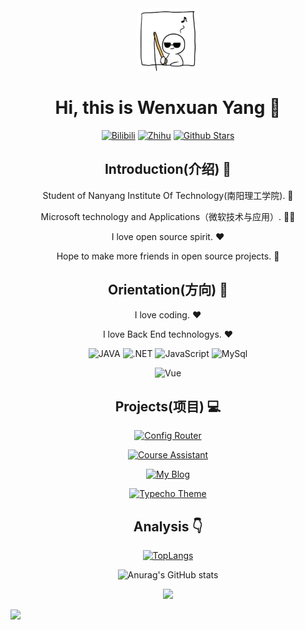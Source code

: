 <div align=center>

<img alt="Wenxuan Yang" src="./assets/avatar.jpg" width=100 />

# Hi, this is Wenxuan Yang :wave:

<p>

[![Bilibili](https://img.shields.io/badge/dynamic/json?labelColor=FE7398&logo=bilibili&logoColor=white&label=bilibili%20fans&color=00aeec&query=%24.data.totalSubs&url=https%3A%2F%2Fapi.spencerwoo.com%2Fsubstats%2F%3Fsource%3Dbilibili%26queryKey%3D220017138)](https://space.bilibili.com/220017138)
[![Zhihu](https://img.shields.io/badge/dynamic/json?color=142026&labelColor=0066ff&logo=zhihu&logoColor=white&label=zhihu%20fans&query=%24.data.totalSubs&url=https%3A%2F%2Fapi.spencerwoo.com%2Fsubstats%2F%3Fsource%3Dzhihu%26queryKey%3Dshi-er-95-34-65)](https://www.zhihu.com/people/shi-er-95-34-65)
[![Github Stars](https://img.shields.io/github/stars/yangwxsoft?color=faf408&label=github%20stars&logo=github)](https://github.com/yangwxsoft)

</p>

## Introduction(介绍) :raised_hands:

Student of Nanyang Institute Of Technology(南阳理工学院). :school:

Microsoft technology and Applications（微软技术与应用）. :man_technologist:

I love open source spirit. :heart:

Hope to make more friends in open source projects. :eyes:

## Orientation(方向) :dart:

I love coding. :heart:

I love Back End technologys. :heart:

<p>

![JAVA](https://img.shields.io/badge/java-java-yellow)
![.NET](https://img.shields.io/badge/C%23-.Net-green)
![JavaScript](https://img.shields.io/badge/-JavaScript-yellow?logo=javascript&logoColor=white)
![MySql](https://img.shields.io/badge/DataBase-MySql-brightgreen)

</p>

<p>

![Vue](https://img.shields.io/badge/-Vue-34495e?logo=vue.js)

</p>

## Projects(项目) :computer:

[![Config Router](https://github-readme-stats.vercel.app/api/pin/?username=syy11cn&repo=config-router)](https://github.com/syy11cn/config-router)

[![Course Assistant](https://github-readme-stats.vercel.app/api/pin/?username=syy11cn&repo=course-assistant-miniprogram-fe)](https://github.com/syy11cn/course-assistant-miniprogram-fe)

[![My Blog](https://github-readme-stats.vercel.app/api/pin/?username=syy11cn&repo=my-blog)](https://github.com/syy11cn/my-blog)

[![Typecho Theme](https://github-readme-stats.vercel.app/api/pin/?username=syy11cn&repo=18px-Typecho-Theme)](https://github.com/syy11cn/18px-Typecho-Theme)

## Analysis :point_down:

[![TopLangs](https://github-readme-stats.vercel.app/api/top-langs/?username=anuraghazra&layout=compact)](https://github.com/anuraghazra/github-readme-stats)

![Anurag's GitHub stats](https://github-readme-stats.vercel.app/api?username=yangwxsoft&show_icons=true&bg_color=30,e96443,904e95&title_color=fff&text_color=fff)

![](https://github-profile-trophy.vercel.app/?username=yangwxsoft&theme=flat&column=7&margin-w=10)

</div>

![](https://hit.yhype.me/github/profile?user_id=57290456)
